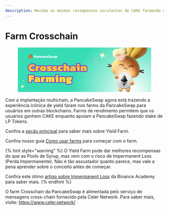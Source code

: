 ```yaml
---
description: Receba as mesmas recompensas suculentas de CAKE farmando em outras blockchains
---
```


# Farm Crosschain

<figure><img src="../../../.gitbook/assets/image (18) (2) (1).png" alt=""><figcaption></figcaption></figure>

Com a implantação multichain, a PancakeSwap agora está trazendo a experiência icônica de yield faram nos farms da PancakeSwap para usuários em outras blockchains. Farms de rendimento permitem que os usuários ganhem CAKE enquanto apoiam a PancakeSwap fazendo stake de LP Tokens.&#x20;

Confira a [seção principal](../) para saber mais sobre Yield Farm.&#x20;

Confira nosso guia [Como usar farms](../how-to-use-farms.md) para começar com o farm.

{% hint style="warning" %}
O Yield Farm pode dar melhores recompensas do que as Pools de Syrup, mas vem com o risco de Impermanent Loss (Perda Impermanente). Não é tão assustador quanto parece, mas vale a pena aprender sobre o conceito antes de começar.&#x20;

Confira este ótimo [artigo sobre Impermanent Loss](https://academy.binance.com/pt/articles/impermanent-loss-explained) da Binance Academy para saber mais.
{% endhint %}

O farm Crosschain da PancakeSwap é alimentada pelo serviço de mensagens cross-chain fornecido pela Celer Network. Para saber mais, visite: https://www.celer.network/
